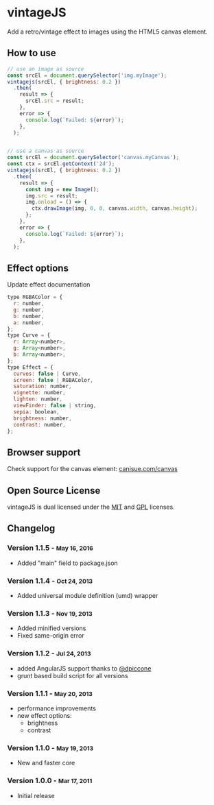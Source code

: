 # vintageJS
Add a retro/vintage effect to images using the HTML5 canvas element.

## How to use

```javascript
// use an image as source
const srcEl = document.querySelector('img.myImage');
vintagejs(srcEl, { brightness: 0.2 })
  .then(
    result => {
      srcEl.src = result;
    },
    error => {
      console.log(`Failed: ${error}`);
    },
  );


// use a canvas as source
const srcEl = document.querySelector('canvas.myCanvas');
const ctx = srcEl.getContext('2d');
vintagejs(srcEl, { brightness: 0.2 })
  .then(
    result => {
      const img = new Image();
      img.src = result;
      img.onload = () => {
        ctx.drawImage(img, 0, 0, canvas.width, canvas.height);
      };
    },
    error => {
      console.log(`Failed: ${error}`);
    },
  );
```

## Effect options

Update effect documentation

```javascript
type RGBAColor = {
  r: number,
  g: number,
  b: number,
  a: number,
};
type Curve = {
  r: Array<number>,
  g: Array<number>,
  b: Array<number>,
};
type Effect = {
  curves: false | Curve,
  screen: false | RGBAColor,
  saturation: number,
  vignette: number,
  lighten: number,
  viewFinder: false | string,
  sepia: boolean,
  brightness: number,
  contrast: number,
};
```

## Browser support
Check support for the canvas element: [canisue.com/canvas](http://caniuse.com/canvas)

## Open Source License

vintageJS is dual licensed under the [MIT](http://www.opensource.org/licenses/mit-license.php) and [GPL](http://www.opensource.org/licenses/gpl-license.php) licenses.

## Changelog

### Version 1.1.5 - <small>May 16, 2016</small>
* Added "main" field to package.json

### Version 1.1.4 - <small>Oct 24, 2013</small>
* Added universal module definition (umd) wrapper

### Version 1.1.3 - <small>Nov 19, 2013</small>
* Added minified versions
* Fixed same-origin error

### Version 1.1.2 - <small>Jul 24, 2013</small>
* added AngularJS support thanks to [@dpiccone](https://github.com/dpiccone)
* grunt based build script for all versions

### Version 1.1.1 - <small>May 20, 2013</small>
* performance improvements
* new effect options:
    * brightness
    * contrast

### Version 1.1.0 - <small>May 19, 2013</small>
* New and faster core

### Version 1.0.0 - <small>Mar 17, 2011</small>
* Initial release
